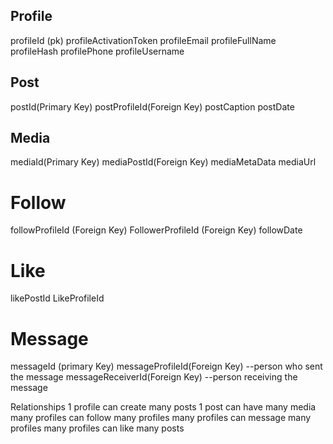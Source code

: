 ## Profile
profileId (pk)
profileActivationToken
profileEmail
profileFullName
profileHash
profilePhone
profileUsername

## Post
postId(Primary Key)
postProfileId(Foreign Key)
postCaption
postDate

## Media
mediaId(Primary Key)
mediaPostId(Foreign Key)
mediaMetaData
mediaUrl

# Follow
followProfileId (Foreign Key)
FollowerProfileId (Foreign Key)
followDate

# Like
likePostId
LikeProfileId

# Message
messageId (primary Key)
messageProfileId(Foreign Key) --person who sent the message
messageReceiverId(Foreign Key) --person receiving the message


Relationships
1 profile can create many posts
1 post can have many media
many profiles can follow many profiles
many profiles can message many profiles
many profiles can like many posts
